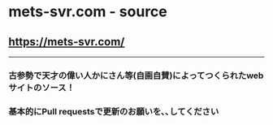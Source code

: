 # mets-svr.com - source
## https://mets-svr.com/
---

### 古参勢で天才の偉い人かにさん等(自画自賛)によってつくられたwebサイトのソース！
### 基本的にPull requestsで更新のお願いを､､してください

